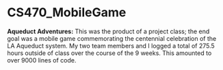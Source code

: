 CS470_MobileGame
================

**Aqueduct Adventures:**
This was the product of a project class; the end goal was a mobile game commemorating the centennial 
celebration of the LA Aqueduct system. My two team members and I logged a total of 275.5 hours outside 
of class over the course of the 9 weeks. This amounted to over 9000 lines of code.
